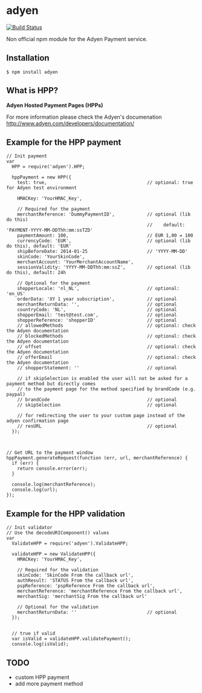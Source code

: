 adyen
==========
[![Build Status](https://travis-ci.org/hekike/adyen-node.png?branch=master)](https://travis-ci.org/hekike/adyen-node)

Non official npm module for the Adyen Payment service.


## Installation

    $ npm install adyen

## What is HPP?

**Adyen Hosted Payment Pages (HPPs)**

For more information please check the Adyen's documenation
http://www.adyen.com/developers/documentation/

## Example for the HPP payment

    // Init payment
    var
      HPP = require('adyen').HPP;
    
      hppPayment = new HPP({
        test: true,                                     // optional: true for Adyen test environment
    
        HMACKey: 'YourHMAC_Key',                          

        // Required for the payment
        merchantReference: 'DummyPaymentID',            // optional (lib do this)
                                                        //    default: 'PAYMENT-YYYY-MM-DDThh:mm:ssTZD'
        paymentAmount: 100,                             // EUR 1,00 = 100
        currencyCode: 'EUR',                            // optional (lib do this), default: 'EUR'
        shipBeforeDate: 2014-01-25                      // 'YYYY-MM-DD'
        skinCode: 'YourSkinCode',                         
        merchantAccount: 'YourMerchantAccountName',       
        sessionValidity: 'YYYY-MM-DDThh:mm:ssZ',        // optional (lib do this), default: 24h

        // Optional for the payment
        shopperLocale: 'nl_NL',                         // optional: 'en_US'
        orderData: 'XY 1 year subscription',            // optional
        merchantReturnData: '',                         // optional
        countryCode: 'NL',                              // optional
        shopperEmail: 'test@test.com',                  // optional
        shopperReference: 'shopperID'                   // optional
        // allowedMethods                               // optional: check the Adyen documentation
        // blockedMethods                               // optional: check the Adyen documentation
        // offset                                       // optional: check the Adyen documentation
        // offerEmail                                   // optional: check the Adyen documentation
        // shopperStatement: ''                         // optional
        
        // if skipSelection is enabled the user will not be asked for a payment method but directly comes
        // to the payment page for the method specified by brandCode (e.g. paypal)
        // brandCode                                    // optional
        // skipSelection                                // optional
        
        // for redirecting the user to your custom page instead of the adyen confirmation page
        // resURL                                       // optional
      });
      
    
    
    // Get URL to the payment window
    hppPayment.generateRequest(function (err, url, merchantReference) {
      if (err) {
        return console.error(err);
      }
    
      console.log(merchantReference);
      console.log(url);
    });


## Example for the HPP validation

    // Init validator
    // Use the decodeURIComponent() values
    var
      ValidateHPP = require('adyen').ValidateHPP;

      validateHPP = new ValidateHPP({
        HMACKey: 'YourHMAC_Key',

        // Required for the validation
        skinCode: 'SkinCode From the callback url',
        authResult: 'STATUS From the callback url',
        pspReference: 'pspReference From the callback url',
        merchantReference: 'merchantReference From the callback url',
        merchantSig: 'merchantSig From the callback url'

        // Optional for the validation
        merchantReturnData: ''                          // optional
      });


      // true if valid
      var isValid = validateHPP.validatePayment();
      console.log(isValid);

## TODO
- custom HPP payment
- add more payment method
